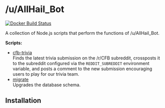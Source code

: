 # /u/AllHail_Bot

[![Docker Build Status](https://img.shields.io/docker/cloud/build/allhail/bot)](https://hub.docker.com/r/allhail/bot/builds)

A collection of Node.js scripts that perform the functions of /u/AllHail_Bot.

**Scripts:**

- [cfb-trivia](src/cfb-trivia)  
  Finds the latest trivia submission on the /r/CFB subreddit, crossposts it to
  the subreddit configured via the `REDDIT_SUBREDDIT` environment variable, and
  posts a comment to the new submission encouraging users to play for our trivia
  team.
- [migrate](src/migrate)  
  Upgrades the database schema.

## Installation



